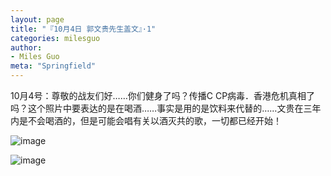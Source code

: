 ```yaml
---
layout: page
title: "『10月4日 郭文贵先生盖文』·1"
categories: milesguo
author:
- Miles Guo
meta: "Springfield"
---
```


10月4号：尊敬的战友们好……你们健身了吗？传播C CP病毒．香港危机真相了吗？这个照片中要表达的是在喝酒……事实是用的是饮料来代替的……文贵在三年内是不会喝酒的，但是可能会唱有关以酒灭共的歌，一切都已经开始！ 

![image](../../../../image/milesguo/2020_10_04_Miles_Guo_Getter_1_1.jpeg)

![image](../../../../image/milesguo/2020_10_04_Miles_Guo_Getter_1_2.jpeg)
